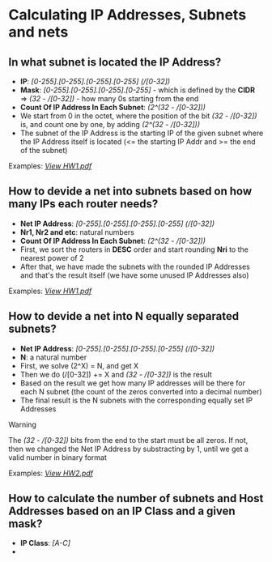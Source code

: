 # Calculating IP Addresses, Subnets and nets


In what subnet is located the IP Address?
-

- **IP**: *[0-255].[0-255].[0-255].[0-255] (/[0-32])*
- **Mask**: *[0-255].[0-255].[0-255].[0-255]* - which is defined by the **CIDR** => *(32 - /[0-32])* - how many 0s starting from the end
- **Count Of IP Address In Each Subnet**: *(2^(32 - /[0-32]))*
- We start from 0 in the octet, where the position of the bit *(32 - /[0-32])* is, and count one by one, by adding *(2^(32 - /[0-32]))*
- The subnet of the IP Address is the starting IP of the given subnet where the IP Address itself is located (<= the starting IP Addr and >= the end of the subnet)

Examples: [*View HW1.pdf*](https://github.com/Deirror/FMI/blob/main/CN/Solving%20IP%20Addresses/Homeworks/HW1.pdf)

How to devide a net into subnets based on how many IPs each router needs?
-

- **Net IP Address**: *[0-255].[0-255].[0-255].[0-255] (/[0-32])*
- **Nr1, Nr2 and etc**: natural numbers
- **Count Of IP Address In Each Subnet**: *(2^(32 - /[0-32]))*
- First, we sort the routers in **DESC** order and start rounding **Nri** to the nearest power of 2
- After that, we have made the subnets with the rounded IP Addresses and that's the result itself (we have some unused IP Addresses also)

Examples: [*View HW1.pdf*](https://github.com/Deirror/FMI/blob/main/CN/Solving%20IP%20Addresses/Homeworks/HW1.pdf)

How to devide a net into N equally separated subnets?
-

- **Net IP Address**: *[0-255].[0-255].[0-255].[0-255] (/[0-32])*
- **N**: a natural number
- First, we solve (2^X) = N, and get X
- Then we do (/[0-32]) += X and *(32 - /[0-32])* is the result
- Based on the result we get how many IP addresses will be there for each N subnet (the count of the zeros converted into a decimal number)
- The final result is the N subnets with the corresponding equally set IP Addresses

> [!WARNING]
> The *(32 - /[0-32])* bits from the end to the start must be all zeros.
> If not, then we changed the Net IP Address by substracting by 1, until we get a valid number in binary format 

Examples: [*View HW2.pdf*](https://github.com/Deirror/FMI/blob/main/CN/Solving%20IP%20Addresses/Homeworks/HW2.pdf)

How to calculate the number of subnets and Host Addresses based on an IP Class and a given mask?
-

- **IP Class**: *[A-C]*
- 
